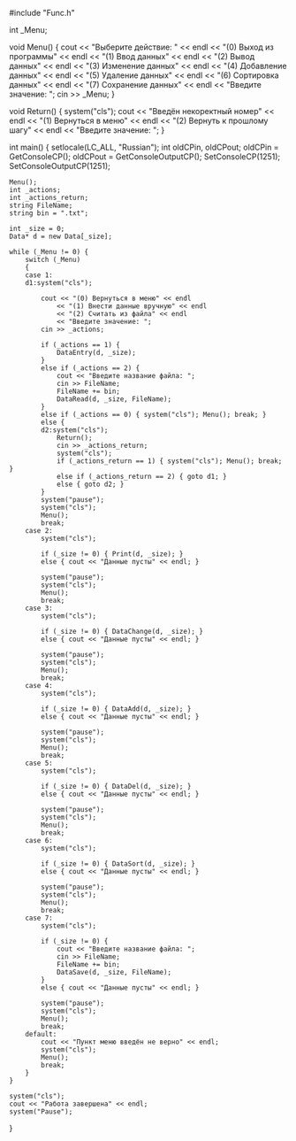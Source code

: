 #include "Func.h"

int _Menu;

void Menu() {
	cout << "Выберите действие: " << endl
		<< "(0) Выход из программы" << endl
		<< "(1) Ввод данных" << endl
		<< "(2) Вывод данных" << endl
		<< "(3) Изменение данных" << endl
		<< "(4) Добавление данных" << endl
		<< "(5) Удаление данных" << endl
		<< "(6) Сортировка данных" << endl
		<< "(7) Сохранение данных" << endl
		<< "Введите значение: ";
	cin >> _Menu;
}

void Return() {
	system("cls");
	cout << "Введён некоректный номер" << endl
		<< "(1) Вернуться в меню" << endl
		<< "(2) Вернуть к прошлому шагу" << endl
		<< "Введите значение: ";
}

int main() {
	setlocale(LC_ALL, "Russian");
	int oldCPin, oldCPout;
	oldCPin = GetConsoleCP();
	oldCPout = GetConsoleOutputCP();
	SetConsoleCP(1251);
	SetConsoleOutputCP(1251);

	Menu();
	int _actions;
	int _actions_return;
	string FileName;
	string bin = ".txt";

	int _size = 0;
	Data* d = new Data[_size];

	while (_Menu != 0) {
		switch (_Menu)
		{
		case 1:
		d1:system("cls");

			cout << "(0) Вернуться в меню" << endl
				<< "(1) Внести данные вручную" << endl
				<< "(2) Считать из файла" << endl
				<< "Введите значение: ";
			cin >> _actions;

			if (_actions == 1) {
				DataEntry(d, _size);
			}
			else if (_actions == 2) {
				cout << "Введите название файла: ";
				cin >> FileName;
				FileName += bin;
				DataRead(d, _size, FileName);
			}
			else if (_actions == 0) { system("cls"); Menu(); break; }
			else {
			d2:system("cls");
				Return();
				cin >> _actions_return;
				system("cls");
				if (_actions_return == 1) { system("cls"); Menu(); break; }
				else if (_actions_return == 2) { goto d1; }
				else { goto d2; }
			}
			system("pause");
			system("cls");
			Menu();
			break;
		case 2:
			system("cls");

			if (_size != 0) { Print(d, _size); }
			else { cout << "Данные пусты" << endl; }

			system("pause");
			system("cls");
			Menu();
			break;
		case 3:
			system("cls");

			if (_size != 0) { DataChange(d, _size); }
			else { cout << "Данные пусты" << endl; }

			system("pause");
			system("cls");
			Menu();
			break;
		case 4:
			system("cls");

			if (_size != 0) { DataAdd(d, _size); }
			else { cout << "Данные пусты" << endl; }

			system("pause");
			system("cls");
			Menu();
			break;
		case 5:
			system("cls");

			if (_size != 0) { DataDel(d, _size); }
			else { cout << "Данные пусты" << endl; }

			system("pause");
			system("cls");
			Menu();
			break;
		case 6:
			system("cls");

			if (_size != 0) { DataSort(d, _size); }
			else { cout << "Данные пусты" << endl; }

			system("pause");
			system("cls");
			Menu();
			break;
		case 7:
			system("cls");

			if (_size != 0) {
				cout << "Введите название файла: ";
				cin >> FileName;
				FileName += bin;
				DataSave(d, _size, FileName);
			}
			else { cout << "Данные пусты" << endl; }

			system("pause");
			system("cls");
			Menu();
			break;
		default:
			cout << "Пункт меню введён не верно" << endl;
			system("cls");
			Menu();
			break;
		}
	}

	system("cls");
	cout << "Работа завершена" << endl;
	system("Pause");
}